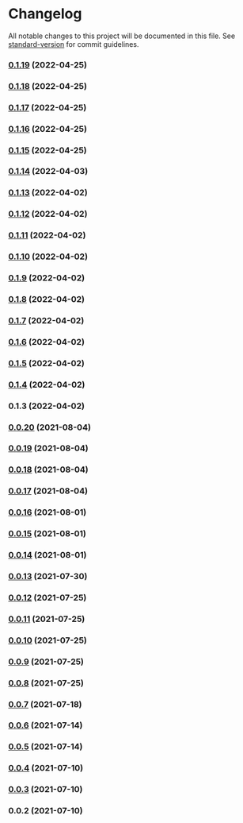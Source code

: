 # Changelog

All notable changes to this project will be documented in this file. See [standard-version](https://github.com/conventional-changelog/standard-version) for commit guidelines.

### [0.1.19](https://github.com/srclaunch/http-client/compare/v0.1.18...v0.1.19) (2022-04-25)

### [0.1.18](https://github.com/srclaunch/http-client/compare/v0.1.17...v0.1.18) (2022-04-25)

### [0.1.17](https://github.com/srclaunch/http-client/compare/v0.1.16...v0.1.17) (2022-04-25)

### [0.1.16](https://github.com/srclaunch/http-client/compare/v0.1.15...v0.1.16) (2022-04-25)

### [0.1.15](https://github.com/srclaunch/http-client/compare/v0.1.14...v0.1.15) (2022-04-25)

### [0.1.14](https://github.com/srclaunch/http-client/compare/v0.1.13...v0.1.14) (2022-04-03)

### [0.1.13](https://github.com/srclaunch/http-client/compare/v0.1.12...v0.1.13) (2022-04-02)

### [0.1.12](https://github.com/srclaunch/http-client/compare/v0.1.11...v0.1.12) (2022-04-02)

### [0.1.11](https://github.com/srclaunch/http-client/compare/v0.1.10...v0.1.11) (2022-04-02)

### [0.1.10](https://github.com/srclaunch/http-client/compare/v0.1.9...v0.1.10) (2022-04-02)

### [0.1.9](https://github.com/srclaunch/http-client/compare/v0.1.8...v0.1.9) (2022-04-02)

### [0.1.8](https://github.com/srclaunch/http-client/compare/v0.1.7...v0.1.8) (2022-04-02)

### [0.1.7](https://github.com/srclaunch/http-client/compare/v0.1.6...v0.1.7) (2022-04-02)

### [0.1.6](https://github.com/srclaunch/http-client/compare/v0.1.5...v0.1.6) (2022-04-02)

### [0.1.5](https://github.com/srclaunch/http-client/compare/v0.1.4...v0.1.5) (2022-04-02)

### [0.1.4](https://github.com/srclaunch/http-client/compare/v0.1.3...v0.1.4) (2022-04-02)

### 0.1.3 (2022-04-02)

### [0.0.20](https://github.com/srclaunch/http-client/compare/v0.0.19...v0.0.20) (2021-08-04)

### [0.0.19](https://github.com/srclaunch/http-client/compare/v0.0.18...v0.0.19) (2021-08-04)

### [0.0.18](https://github.com/srclaunch/http-client/compare/v0.0.17...v0.0.18) (2021-08-04)

### [0.0.17](https://github.com/srclaunch/http-client/compare/v0.0.16...v0.0.17) (2021-08-04)

### [0.0.16](https://github.com/srclaunch/http-client/compare/v0.0.15...v0.0.16) (2021-08-01)

### [0.0.15](https://github.com/srclaunch/http-client/compare/v0.0.14...v0.0.15) (2021-08-01)

### [0.0.14](https://github.com/srclaunch/http-client/compare/v0.0.13...v0.0.14) (2021-08-01)

### [0.0.13](https://github.com/srclaunch/http-client/compare/v0.0.12...v0.0.13) (2021-07-30)

### [0.0.12](https://github.com/srclaunch/http-client/compare/v0.0.11...v0.0.12) (2021-07-25)

### [0.0.11](https://github.com/srclaunch/http-client/compare/v0.0.10...v0.0.11) (2021-07-25)

### [0.0.10](https://github.com/srclaunch/http-client/compare/v0.0.9...v0.0.10) (2021-07-25)

### [0.0.9](https://github.com/srclaunch/http-client/compare/v0.0.8...v0.0.9) (2021-07-25)

### [0.0.8](https://github.com/srclaunch/http-client/compare/v0.0.7...v0.0.8) (2021-07-25)

### [0.0.7](https://github.com/srclaunch/http-client/compare/v0.0.6...v0.0.7) (2021-07-18)

### [0.0.6](https://github.com/srclaunch/http-client/compare/v0.0.5...v0.0.6) (2021-07-14)

### [0.0.5](https://github.com/srclaunch/http-client/compare/v0.0.4...v0.0.5) (2021-07-14)

### [0.0.4](https://github.com/srclaunch/http-client/compare/v0.0.3...v0.0.4) (2021-07-10)

### [0.0.3](https://github.com/srclaunch/http-client/compare/v0.0.2...v0.0.3) (2021-07-10)

### 0.0.2 (2021-07-10)
